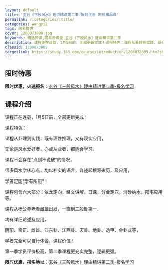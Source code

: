 ```yaml
---
layout: default
title: '玄谷《三般风水》理由精讲第二季-限时优惠-网易精品课'
permalink: /:categories/:title/
categories: wangyi2
tags: 网易提供
cover: 1208873809.jpg
keywords: 精选网课,网易云课堂,玄谷《三般风水》理由精讲第二季
description: 课程正在连载，1月5日前，全部更新完成！课程特色：课程从卦理到实践，既有理性推理，又有现实应用，无论是风水爱好者，亦或从
classid: 1208873809
targetlink: https://study.163.com/course/introduction/1208873809.htm?share=1&shareId=1025206652&utm_campaign=share&utm_medium=iphoneShare&utm_source=&utm_u=1025206652
---
```


## 限时特惠

**限时优惠，火速报名**：[玄谷《三般风水》理由精讲第二季-报名学习](https://study.163.com/course/introduction/1208873809.htm?share=1&shareId=1025206652&utm_campaign=share&utm_medium=iphoneShare&utm_source=&utm_u=1025206652)

## 课程介绍

课程正在连载，1月5日前，全部更新完成！





课程特色：

课程从卦理到实践，既有理性推理，又有现实应用，

无论是风水爱好者，亦或从业者，都适合学习。



课程不会存在“点到不说破”的情况，

很多风水学核心点，均以朴实的语言，详述起根源来历，及应用，

学者定能“学有所用”！



课程包含六大部分：依龙定向，经文讲解，日课，分金定穴，消砂纳水，阳宅应用等。



课程从杨公养老看雌雄出发，一直到三般卦第一，

均有详细论述及应用，

阴阳、零正、雌雄、江东卦、江西卦、天卦、地卦、透甲、金卦式等，

学者完全可以自行体会，课程价值！



第一季学员评价极高，第二季课程更充实完整，逻辑更强。

**限时优惠，报名地址**：[玄谷《三般风水》理由精讲第二季-报名学习](https://study.163.com/course/introduction/1208873809.htm?share=1&shareId=1025206652&utm_campaign=share&utm_medium=iphoneShare&utm_source=&utm_u=1025206652)

